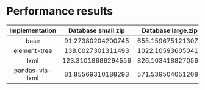 
Performance results
===================

|Implementation|Database small.zip|Database large.zip|Database medium.zip|
| :---: | :---: | :---: | :---: |
|base|91.27380204200745|655.1596751213074|375.6561770439148|
|element-tree|138.0027301311493|1022.105936050415|547.5252857208252|
|lxml|123.31018686294556|826.1034188270569|701.2928230762482|
|pandas-via-lxml|81.85569310188293|571.5395040512085|344.7053208351135|
